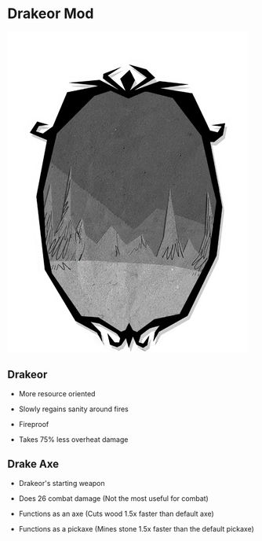 # Drakeor Mod

![image](https://github.com/drakeor/dst-drakeor-mod/raw/main/bigportraits/drakeor.png)

## Drakeor

- More resource oriented

- Slowly regains sanity around fires

- Fireproof

- Takes 75% less overheat damage


## Drake Axe

- Drakeor's starting weapon

- Does 26 combat damage (Not the most useful for combat)

- Functions as an axe (Cuts wood 1.5x faster than default axe)

- Functions as a pickaxe (Mines stone 1.5x faster than the default pickaxe)
